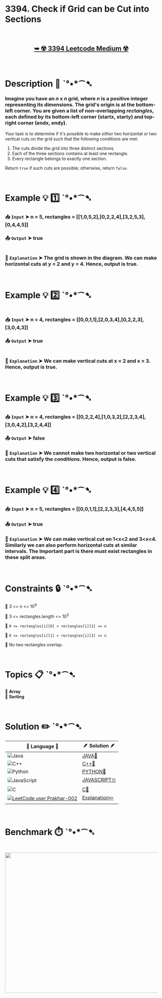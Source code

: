 # 3394. Check if Grid can be Cut into Sections

</br>

<h2 align="center"> 

<a href="https://leetcode.com/problems/check-if-grid-can-be-cut-into-sections/?envType=daily-question&envId=2025-03-25"><strong>➥ ☢️ 3394 Leetcode Medium ☢️ </strong></a>
</h2>

</br>

# Description 📜 ˋ°•*⁀➷

### Imagine you have an *n* x *n* grid, where *n* is a positive integer representing its dimensions. The grid's origin is at the bottom-left corner. You are given a list of non-overlapping *rectangles*, each defined by its bottom-left corner (startx, starty) and top-right corner (endx, endy).

Your task is to determine if it's possible to make *either* two horizontal *or* two vertical cuts on the grid such that the following conditions are met:

1.  The cuts divide the grid into three distinct sections.
2.  Each of the three sections contains at least one rectangle.
3.  Every rectangle belongs to exactly one section.

Return `true` if such cuts are possible; otherwise, return `false`.

</br>

# Example 💡 1️⃣ ˋ°•*⁀➷

  ### 📥 `Input`  ➤ n = 5, rectangles = [[1,0,5,2],[0,2,2,4],[3,2,5,3],[0,4,4,5]]

  ### 📤 `Output`  ➤ true

<img src="" width="" height=""/>

  ### 🔦 `Explanation`  ➤ The grid is shown in the diagram. We can make horizontal cuts at y = 2 and y = 4. Hence, output is true.

</br>

# Example 💡 2️⃣ ˋ°•*⁀➷

<img src="" width="" height=""/>

  ### 📥 `Input` ➤ n = 4, rectangles = [[0,0,1,1],[2,0,3,4],[0,2,2,3],[3,0,4,3]]

  ### 📤 `Output`  ➤ true

<img src="" width="" height=""/>

  ### 🔦 `Explanation` ➤ We can make vertical cuts at x = 2 and x = 3. Hence, output is true.

</br>

# Example 💡 3️⃣ ˋ°•*⁀➷

  ### 📥 `Input` ➤ n = 4, rectangles = [[0,2,2,4],[1,0,3,2],[2,2,3,4],[3,0,4,2],[3,2,4,4]]

  ### 📤 `Output`  ➤ false

  ### 🔦 `Explanation`  ➤ We cannot make two horizontal or two vertical cuts that satisfy the conditions. Hence, output is false.

</br>

# Example 💡 4️⃣ ˋ°•*⁀➷

  ### 📥 `Input` ➤ n = 5, rectangles = [[0,0,1,1],[2,2,3,3],[4,4,5,5]]

  ### 📤 `Output`  ➤ true

  ### 🔦 `Explanation`  ➤  We can make vertical cut on  1<x<2 and 3<x<4. Similarly we can also perform horizontal cuts at similar intervals. The Important part is there must exist rectangles in these split areas.

</br>

# Constraints 🔒 ˋ°•*⁀➷

🔹 3 <= n <= 10<sup>9</sup> </br>

🔹 3 <= rectangles.length <= 10<sup>5</sup> </br>

🔹 `0 <= rectangles[i][0] < rectangles[i][2] <= n` </br>

🔹 `0 <= rectangles[i][1] < rectangles[i][3] <= n` </br>

🔹 No two rectangles overlap. </br>

</br>

# Topics 📋 ˋ°•*⁀➷

🔸 **Array**  </br>
🔸 **Sorting**  </br>

</br>

# Solution ✏️ ˋ°•*⁀➷

| 📒 Language 📒  | 🪶 Solution 🪶 |
| ------------- | ------------- |
|  ![Java](https://img.shields.io/badge/java-%23ED8B00.svg?style=for-the-badge&logo=openjdk&logoColor=white)  | [JAVA🍁]() |
|  ![C++](https://img.shields.io/badge/c++-%2300599C.svg?style=for-the-badge&logo=c%2B%2B&logoColor=white)  | [C++🎲]()  |
|  ![Python](https://img.shields.io/badge/python-3670A0?style=for-the-badge&logo=python&logoColor=ffdd54)    | [PYTHON🍰]() |
| ![JavaScript](https://img.shields.io/badge/javascript-%23323330.svg?style=for-the-badge&logo=javascript&logoColor=%23F7DF1E)   | [JAVASCRIPT☃️]() |
|   ![C](https://img.shields.io/badge/c-%2300599C.svg?style=for-the-badge&logo=c&logoColor=white)   | [C💖]()  |
| [![LeetCode user Prakhar-002](https://img.shields.io/badge/dynamic/json?style=for-the-badge&labelColor=black&color=%23ffa116&label=Solved&query=solvedOverTotal&url=https%3A%2F%2Fleetcode-badge.vercel.app%2Fapi%2Fusers%2FPrakhar-002&logo=leetcode&logoColor=yellow)](https://leetcode.com/Prakhar-002/)  | [Explanation✏️]() |

</br>

# Benchmark ⏱️ ˋ°•*⁀➷

<h1  align="center" >

<img src ="" width = "700px" height="462px" />

</h1>
